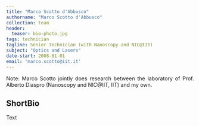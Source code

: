 ```yaml
---
title: "Marco Scotto d'Abbusco"
authorname: "Marco Scotto d'Abbusco"
collection: team
header:
  teaser: bio-photo.jpg
tags: technician
tagline: Senior Technician (with Nanoscopy and NIC@IIT)
subject: "Optics and Lasers"
date-start: 2008-01-01
email: 'marco.scotto@iit.it'
---
```


<p align= "justify">
Note: Marco Scotto jointly does research between the laboratory of Prof. Alberto Diaspro (Nanoscopy and NIC@IIT, IIT) and my own.

<h2>ShortBio</h2>
Text

<!---{% include author-research-themes.html %}--->
<!---{% include team-member-collaborators.html %}--->
<!---{% include publication-list.html %}--->

